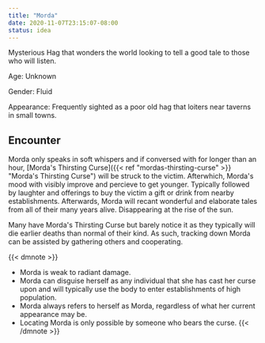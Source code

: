 ```yaml
---
title: "Morda"
date: 2020-11-07T23:15:07-08:00
status: idea
---
```


Mysterious Hag that wonders the world looking to tell a good tale to those who will listen.
<!--more-->

Age: Unknown

Gender: Fluid

Appearance: Frequently sighted as a poor old hag that loiters near taverns in small towns.

## Encounter
Morda only speaks in soft whispers and if conversed with for longer than an hour, [Morda's Thirsting Curse]({{< ref "mordas-thirsting-curse" >}} "Morda's Thirsting Curse") will be struck to the victim. Afterwhich, Morda's mood with visibly improve and percieve to get younger. Typically followed by laughter and offerings to buy the victim a gift or drink from nearby establishments. Afterwards, Morda will recant wonderful and elaborate tales from all of their many years alive. Disappearing at the rise of the sun.

Many have Morda's Thirsting Curse but barely notice it as they typically will die earlier deaths than normal of their kind. As such, tracking down Morda can be assisted by gathering others and cooperating.

{{< dmnote >}}
- Morda is weak to radiant damage.
- Morda can disguise herself as any individual that she has cast her curse upon and will typically use the body to enter establishments of high population.
- Morda always refers to herself as Morda, regardless of what her current appearance may be.
- Locating Morda is only possible by someone who bears the curse.
{{< /dmnote >}}